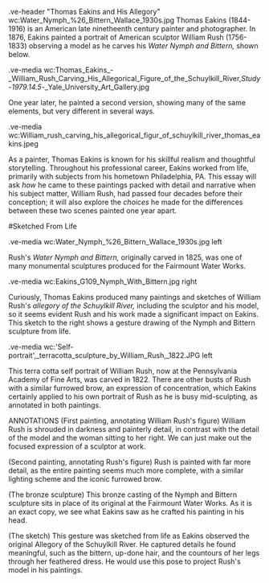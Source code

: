 .ve-header "Thomas Eakins and His Allegory" wc:Water_Nymph_%26_Bittern_Wallace_1930s.jpg
Thomas Eakins (1844-1916) is an American late ninetheenth century painter and photographer. In 1876, Eakins painted a portrait of American sculptor William Rush (1756-1833) observing a model as he carves his *Water Nymph and Bittern,* shown below.  

.ve-media wc:Thomas_Eakins_-_William_Rush_Carving_His_Allegorical_Figure_of_the_Schuylkill_River,_Study_-_1979.14.5_-_Yale_University_Art_Gallery.jpg
    
One year later, he painted a second version, showing many of the same elements, but very different in several ways. 

.ve-media wc:William_rush_carving_his_allegorical_figur_of_schuylkill_river_thomas_eakins.jpeg 

As a painter, Thomas Eakins is known for his skillful realism and thoughtful storytelling. Throughout his professional career, Eakins worked from life, primarily with subjects from his hometown Philadelphia, PA. This essay will ask *how* he came to these paintings packed with detail and narrative when his subject matter, William Rush, had passed four decades before their conception; it will also explore the *choices* he made for the differences between these two scenes painted one year apart.

#Sketched From Life

.ve-media wc:Water_Nymph_%26_Bittern_Wallace_1930s.jpg left 

Rush's *Water Nymph and Bittern,* originally carved in 1825, was one of many monumental sculptures produced for the Fairmount Water Works.  

.ve-media wc:Eakins_G109_Nymph_With_Bittern.jpg right 

Curiously, Thomas Eakins produced many paintings and sketches of William Rush's *allegory of the Schuylkill River,* including the sculptor and his model, so it seems evident Rush and his work made a significant impact on Eakins. This sketch to the right shows a gesture drawing of the Nymph and Bittern sculpture from life.    

.ve-media wc:'Self-portrait',_terracotta_sculpture_by_William_Rush,_1822.JPG left

This terra cotta self portrait of William Rush, now at the Pennsylvania Academy of Fine Arts, was carved in 1822. There are other busts of Rush with a similar furrowed brow, an expression of concentration, which Eakins certainly applied to his own portrait of Rush as he is busy mid-sculpting, as annotated in both paintings. 

ANNOTATIONS
(First painting, annotating William Rush's figure) William Rush is shrouded in darkness and painterly detail, in contrast with the detail of the model and the woman sitting to her right. We can just make out the focused expression of a sculptor at work. 

(Second painting, annotating Rush's figure) Rush is painted with far more detail, as the entire painting seems much more complete, with a similar lighting scheme and the iconic furrowed brow. 

(The bronze sculpture) This bronze casting of the Nymph and Bittern sculpture sits in place of its original at the Fairmount Water Works. As it is an exact copy, we see what Eakins saw as he crafted his painting in his head.

(The sketch) This gesture was sketched from life as Eakins observed the original Allegory of the Schuylkill River. He captured details he found meaningful, such as the bittern, up-done hair, and the countours of her legs through her feathered dress. He would use this pose to project Rush's model in his paintings.


